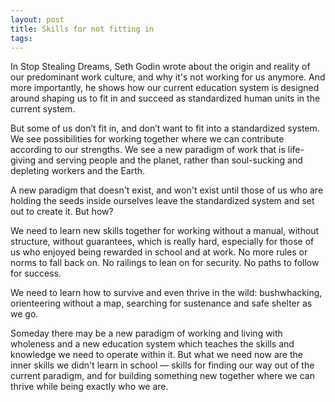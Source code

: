 ```yaml
---
layout: post
title: Skills for not fitting in
tags:
---
```


In Stop Stealing Dreams, Seth Godin wrote about the origin and reality of our predominant work culture, and why it's not working for us anymore. And more importantly, he shows how our current education system is designed around shaping us to fit in and succeed as standardized human units in the current system.

But some of us don’t fit in, and don’t want to fit into a standardized system. We see possibilities for working together where we can contribute according to our strengths. We see a new paradigm of work that is life-giving and serving people and the planet, rather than soul-sucking and depleting workers and the Earth.

A new paradigm that doesn't exist, and won't exist until those of us who are holding the seeds inside ourselves leave the standardized system and set out to create it. But how?

We need to learn new skills together for working without a manual, without structure, without guarantees, which is really hard, especially for those of us who enjoyed being rewarded in school and at work. No more rules or norms to fall back on. No railings to lean on for security. No paths to follow for success.

We need to learn how to survive and even thrive in the wild: bushwhacking, orienteering without a map, searching for sustenance and safe shelter as we go.

Someday there may be a new paradigm of working and living with wholeness and a new education system which teaches the skills and knowledge we need to operate within it. But what we need now are the inner skills we didn't learn in school — skills for finding our way out of the current paradigm, and for building something new together where we can thrive while being exactly who we are.
